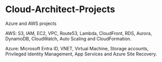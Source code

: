 # Cloud-Architect-Projects

Azure and AWS projects 

AWS: S3, IAM, EC2, VPC, Route53, Lambda, CloudFront, RDS, Aurora, DynamoDB, CloudWatch, Auto Scaling and CloudFormation.

Azure: Microsoft Entra ID, VNET, Virtual Machine, Storage accounts, Privileged Identity Management, App Services and Azure Site Recovery.



 

